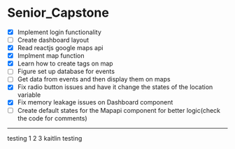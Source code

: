 # Senior_Capstone
- [X] Implement login functionality
- [ ] Create dashboard layout
- [X] Read reactjs google maps api
- [X] Implment map function
- [X] Learn how to create tags on map
- [ ] Figure set up database for events
- [ ] Get data from events and then display them on maps
- [X] Fix radio button issues and have it change the states of the location variable
- [X] Fix memory leakage issues on Dashboard component
- [ ] Create default states for the Mapapi component for better logic(check the code for comments)

-----------------------------------------------
testing 1 2 3
kaitlin testing
